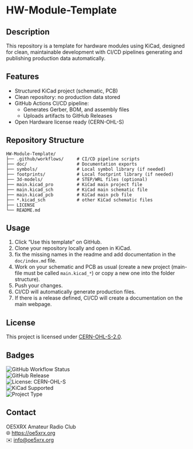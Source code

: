 # HW-Module-Template

## Description

This repository is a template for hardware modules using KiCad, designed for clean, maintainable development with CI/CD pipelines generating and publishing production data automatically.

## Features
* Structured KiCad project (schematic, PCB)
* Clean repository: no production data stored
* GitHub Actions CI/CD pipeline:
  * Generates Gerber, BOM, and assembly files
  * Uploads artifacts to GitHub Releases
* Open Hardware license ready (CERN-OHL-S)

## Repository Structure

```
HW-Module-Template/
├── .github/workflows/     # CI/CD pipeline scripts
├── doc/                   # Documentation exports
├── symbols/               # Local symbol library (if needed)
├── footprints/            # Local footprint library (if needed)
├── 3d-models/             # STEP/WRL files (optional)
├── main.kicad_pro         # KiCad main project file
├── main.kicad_sch         # KiCad main schematic file
├── main.kicad_pcb         # KiCad main pcb file
├── *.kicad_sch            # other KiCad schematic files
├── LICENSE
└── README.md
```

## Usage
1. Click “Use this template” on GitHub.
2. Clone your repository locally and open in KiCad.
3. fix the missing names in the readme and add documentation in the `doc/index.md` file.
4. Work on your schematic and PCB as usual (create a new project (main-file must be called `main.kicad_*`) or copy a new one into the folder structure).
5. Push your changes.
6. CI/CD will automatically generate production files.
7. If there is a release defined, CI/CD will create a documentation on the main webpage.

## License

This project is licensed under [CERN-OHL-S-2.0](https://choosealicense.com/licenses/cern-ohl-s-2.0/).

## Badges

![GitHub Workflow Status](https://img.shields.io/github/actions/workflow/status/OE5XRX/<your-repo>/kicad-ci.yml?branch=main)<br>
![GitHub Release](https://img.shields.io/github/v/release/OE5XRX/<your-repo>)<br>
![License: CERN-OHL-S](https://img.shields.io/badge/license-CERN--OHL--S--2.0-blue)<br>
![KiCad Supported](https://img.shields.io/badge/KiCad-supported-blue)<br>
![Project Type](https://img.shields.io/badge/type-hardware-red)<br>

## Contact

OE5XRX Amateur Radio Club<br>
🌐 https://oe5xrx.org<br>
✉️ info@oe5xrx.org<br>
